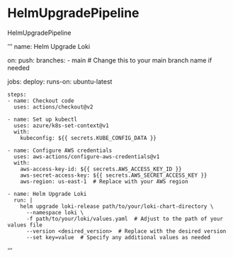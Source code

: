 # HelmUpgradePipeline
HelmUpgradePipeline

’’’
name: Helm Upgrade Loki

on:
  push:
    branches:
      - main  # Change this to your main branch name if needed

jobs:
  deploy:
    runs-on: ubuntu-latest

    steps:
    - name: Checkout code
      uses: actions/checkout@v2

    - name: Set up kubectl
      uses: azure/k8s-set-context@v1
      with:
        kubeconfig: ${{ secrets.KUBE_CONFIG_DATA }}

    - name: Configure AWS credentials
      uses: aws-actions/configure-aws-credentials@v1
      with:
        aws-access-key-id: ${{ secrets.AWS_ACCESS_KEY_ID }}
        aws-secret-access-key: ${{ secrets.AWS_SECRET_ACCESS_KEY }}
        aws-region: us-east-1  # Replace with your AWS region

    - name: Helm Upgrade Loki
      run: |
        helm upgrade loki-release path/to/your/loki-chart-directory \
          --namespace loki \
          -f path/to/your/loki/values.yaml  # Adjust to the path of your values file
          --version <desired_version>  # Replace with the desired version
          --set key=value  # Specify any additional values as needed
‘’’
